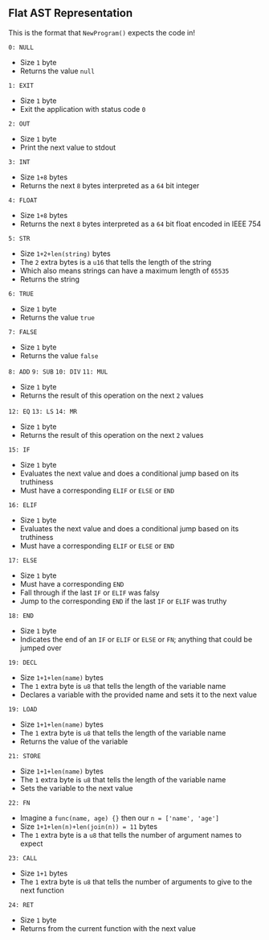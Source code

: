 ## Flat AST Representation

This is the format that `NewProgram()` expects the code in!

`0: NULL`
- Size `1` byte
- Returns the value `null`

`1: EXIT`
- Size `1` byte
- Exit the application with status code `0`

`2: OUT`
- Size `1` byte
- Print the next value to stdout

`3: INT`
- Size `1+8` bytes
- Returns the next `8` bytes interpreted as a `64` bit integer

`4: FLOAT`
- Size `1+8` bytes
- Returns the next `8` bytes interpreted as a `64` bit float encoded in IEEE 754

`5: STR`
- Size `1+2+len(string)` bytes
- The `2` extra bytes is a `u16` that tells the length of the string
- Which also means strings can have a maximum length of `65535`
- Returns the string

`6: TRUE`
- Size `1` byte
- Returns the value `true`

`7: FALSE`
- Size `1` byte
- Returns the value `false`

`8: ADD` `9: SUB` `10: DIV` `11: MUL`
- Size `1` byte
- Returns the result of this operation on the next `2` values

`12: EQ` `13: LS` `14: MR`
- Size `1` byte
- Returns the result of this operation on the next `2` values

`15: IF`
- Size `1` byte
- Evaluates the next value and does a conditional jump based on its truthiness
- Must have a corresponding `ELIF` or `ELSE` or `END`

`16: ELIF`
- Size `1` byte
- Evaluates the next value and does a conditional jump based on its truthiness
- Must have a corresponding `ELIF` or `ELSE` or `END`

`17: ELSE`
- Size `1` byte
- Must have a corresponding `END`
- Fall through if the last `IF` or `ELIF` was falsy
- Jump to the corresponding `END` if the last `IF` or `ELIF` was truthy


`18: END`
- Size `1` byte
- Indicates the end of an `IF` or `ELIF` or `ELSE` or `FN`; anything that could be jumped over

`19: DECL`
- Size `1+1+len(name)` bytes
- The `1` extra byte is `u8` that tells the length of the variable name
- Declares a variable with the provided name and sets it to the next value

`19: LOAD`
- Size `1+1+len(name)` bytes
- The `1` extra byte is `u8` that tells the length of the variable name
- Returns the value of the variable

`21: STORE`
- Size `1+1+len(name)` bytes
- The `1` extra byte is `u8` that tells the length of the variable name
- Sets the variable to the next value

`22: FN`
- Imagine a `func(name, age) {}` then our `n = ['name', 'age']`
- Size `1+1+len(n)+len(join(n)) = 11` bytes
- The `1` extra byte is a `u8` that tells the number of argument names to expect

`23: CALL`
- Size `1+1` bytes
- The `1` extra byte is `u8` that tells the number of arguments to give to the next function

`24: RET`
- Size `1` byte
- Returns from the current function with the next value
